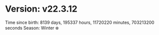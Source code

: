 # Version: v22.3.12
Time since birth: 8139 days, 195337 hours, 11720220 minutes, 703213200 seconds
Season: Winter ❄️
